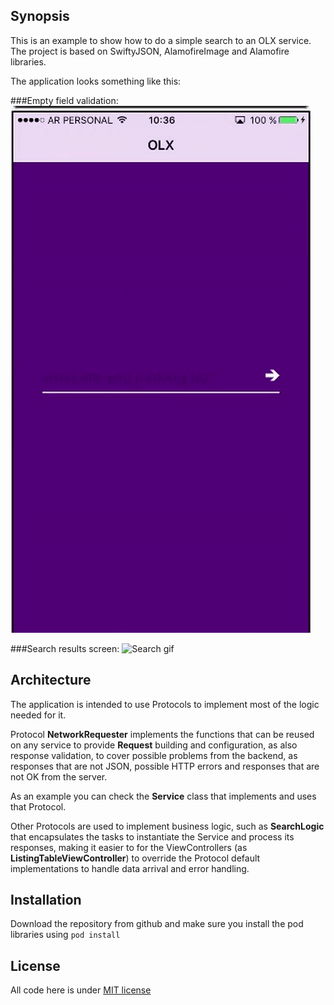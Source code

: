 ## Synopsis

This is an example to show how to do a simple search to an OLX service.
The project is based on SwiftyJSON, AlamofireImage and Alamofire libraries.

The application looks something like this:

###Empty field validation:
![Empty field gif](https://raw.githubusercontent.com/loucimj/SearchOLX/master/gifs/empty_field.gif)


###Search results screen:
![Search gif](https://raw.githubusercontent.com/loucimj/SearchOLX/master/gifs/search.gif)

## Architecture

The application is intended to use Protocols to implement most of the logic needed for it.

Protocol **NetworkRequester** implements the functions that can be reused on any service to provide **Request** building and configuration, as also response validation, to cover possible problems from the backend, as responses that are not JSON, possible HTTP errors and responses that are not OK from the server.

As an example you can check the **Service** class that implements and uses that Protocol.

Other Protocols are used to implement business logic, such as **SearchLogic** that encapsulates the tasks to instantiate the Service and process its responses, making it easier to for the ViewControllers (as **ListingTableViewController**) to override the Protocol default implementations to handle data arrival and error handling.

## Installation

Download the repository from github and make sure you install the pod libraries using `pod install`

## License

All code here is under [MIT license](https://opensource.org/licenses/MIT)
